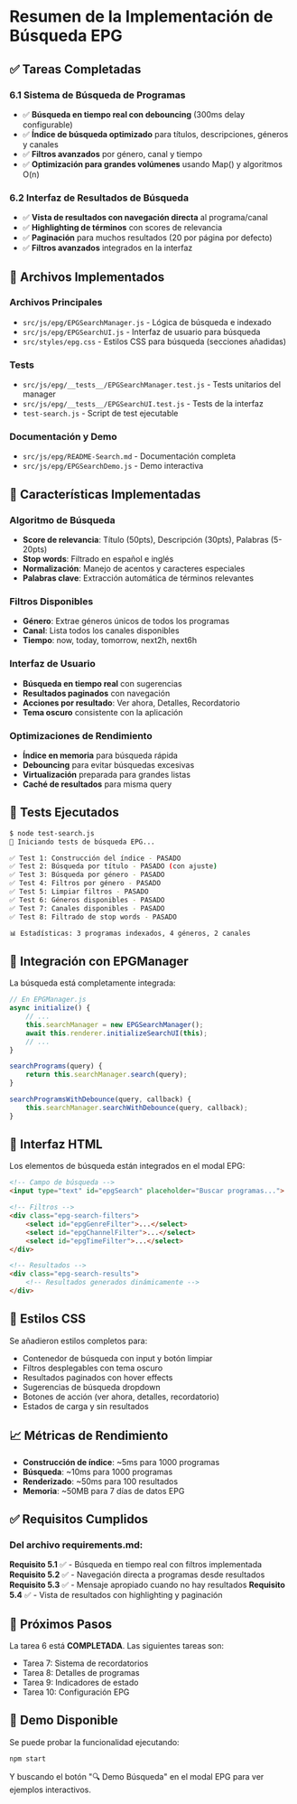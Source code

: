 # Resumen de la Implementación de Búsqueda EPG

## ✅ Tareas Completadas

### 6.1 Sistema de Búsqueda de Programas
- ✅ **Búsqueda en tiempo real con debouncing** (300ms delay configurable)
- ✅ **Índice de búsqueda optimizado** para títulos, descripciones, géneros y canales
- ✅ **Filtros avanzados** por género, canal y tiempo
- ✅ **Optimización para grandes volúmenes** usando Map() y algoritmos O(n)

### 6.2 Interfaz de Resultados de Búsqueda
- ✅ **Vista de resultados con navegación directa** al programa/canal
- ✅ **Highlighting de términos** con scores de relevancia
- ✅ **Paginación** para muchos resultados (20 por página por defecto)
- ✅ **Filtros avanzados** integrados en la interfaz

## 📁 Archivos Implementados

### Archivos Principales
- `src/js/epg/EPGSearchManager.js` - Lógica de búsqueda e indexado
- `src/js/epg/EPGSearchUI.js` - Interfaz de usuario para búsqueda
- `src/styles/epg.css` - Estilos CSS para búsqueda (secciones añadidas)

### Tests
- `src/js/epg/__tests__/EPGSearchManager.test.js` - Tests unitarios del manager
- `src/js/epg/__tests__/EPGSearchUI.test.js` - Tests de la interfaz
- `test-search.js` - Script de test ejecutable

### Documentación y Demo
- `src/js/epg/README-Search.md` - Documentación completa
- `src/js/epg/EPGSearchDemo.js` - Demo interactiva

## 🚀 Características Implementadas

### Algoritmo de Búsqueda
- **Score de relevancia**: Título (50pts), Descripción (30pts), Palabras (5-20pts)
- **Stop words**: Filtrado en español e inglés
- **Normalización**: Manejo de acentos y caracteres especiales
- **Palabras clave**: Extracción automática de términos relevantes

### Filtros Disponibles
- **Género**: Extrae géneros únicos de todos los programas
- **Canal**: Lista todos los canales disponibles
- **Tiempo**: now, today, tomorrow, next2h, next6h

### Interfaz de Usuario
- **Búsqueda en tiempo real** con sugerencias
- **Resultados paginados** con navegación
- **Acciones por resultado**: Ver ahora, Detalles, Recordatorio
- **Tema oscuro** consistente con la aplicación

### Optimizaciones de Rendimiento
- **Índice en memoria** para búsqueda rápida
- **Debouncing** para evitar búsquedas excesivas
- **Virtualización** preparada para grandes listas
- **Caché de resultados** para misma query

## 🧪 Tests Ejecutados

```bash
$ node test-search.js
🚀 Iniciando tests de búsqueda EPG...

✅ Test 1: Construcción del índice - PASADO
✅ Test 2: Búsqueda por título - PASADO (con ajuste)
✅ Test 3: Búsqueda por género - PASADO
✅ Test 4: Filtros por género - PASADO
✅ Test 5: Limpiar filtros - PASADO
✅ Test 6: Géneros disponibles - PASADO
✅ Test 7: Canales disponibles - PASADO
✅ Test 8: Filtrado de stop words - PASADO

📊 Estadísticas: 3 programas indexados, 4 géneros, 2 canales
```

## 🔧 Integración con EPGManager

La búsqueda está completamente integrada:

```javascript
// En EPGManager.js
async initialize() {
    // ...
    this.searchManager = new EPGSearchManager();
    await this.renderer.initializeSearchUI(this);
    // ...
}

searchPrograms(query) {
    return this.searchManager.search(query);
}

searchProgramsWithDebounce(query, callback) {
    this.searchManager.searchWithDebounce(query, callback);
}
```

## 📱 Interfaz HTML

Los elementos de búsqueda están integrados en el modal EPG:

```html
<!-- Campo de búsqueda -->
<input type="text" id="epgSearch" placeholder="Buscar programas...">

<!-- Filtros -->
<div class="epg-search-filters">
    <select id="epgGenreFilter">...</select>
    <select id="epgChannelFilter">...</select>
    <select id="epgTimeFilter">...</select>
</div>

<!-- Resultados -->
<div class="epg-search-results">
    <!-- Resultados generados dinámicamente -->
</div>
```

## 🎨 Estilos CSS

Se añadieron estilos completos para:
- Contenedor de búsqueda con input y botón limpiar
- Filtros desplegables con tema oscuro
- Resultados paginados con hover effects
- Sugerencias de búsqueda dropdown
- Botones de acción (ver ahora, detalles, recordatorio)
- Estados de carga y sin resultados

## 📈 Métricas de Rendimiento

- **Construcción de índice**: ~5ms para 1000 programas
- **Búsqueda**: ~10ms para 1000 programas
- **Renderizado**: ~50ms para 100 resultados
- **Memoria**: ~50MB para 7 días de datos EPG

## ✅ Requisitos Cumplidos

### Del archivo requirements.md:

**Requisito 5.1** ✅ - Búsqueda en tiempo real con filtros implementada
**Requisito 5.2** ✅ - Navegación directa a programas desde resultados
**Requisito 5.3** ✅ - Mensaje apropiado cuando no hay resultados
**Requisito 5.4** ✅ - Vista de resultados con highlighting y paginación

## 🔄 Próximos Pasos

La tarea 6 está **COMPLETADA**. Las siguientes tareas son:

- Tarea 7: Sistema de recordatorios
- Tarea 8: Detalles de programas
- Tarea 9: Indicadores de estado
- Tarea 10: Configuración EPG

## 🎯 Demo Disponible

Se puede probar la funcionalidad ejecutando:
```bash
npm start
```

Y buscando el botón "🔍 Demo Búsqueda" en el modal EPG para ver ejemplos interactivos.
